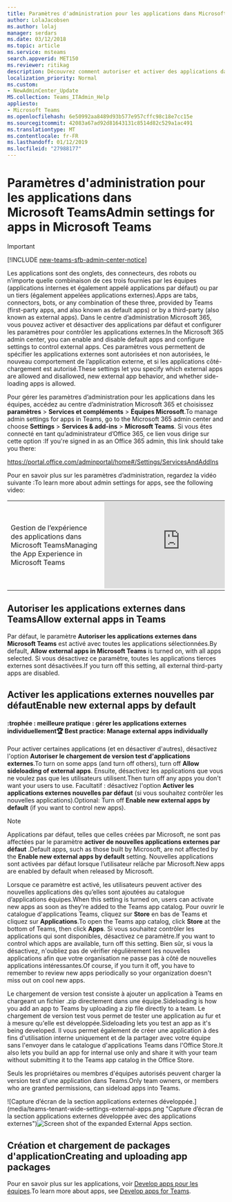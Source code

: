 ```yaml
---
title: Paramètres d'administration pour les applications dans Microsoft Teams
author: LolaJacobsen
ms.author: lolaj
manager: serdars
ms.date: 03/12/2018
ms.topic: article
ms.service: msteams
search.appverid: MET150
ms.reviewer: ritikag
description: Découvrez comment autoriser et activer des applications dans Microsoft Teams, y compris le chargement de version test d'applications externes.
localization_priority: Normal
ms.custom:
- NewAdminCenter_Update
MS.collection: Teams_ITAdmin_Help
appliesto:
- Microsoft Teams
ms.openlocfilehash: 6e50992aa8489d93b577e957cffc98c18e7cc15e
ms.sourcegitcommit: 42083a67ad92d81643131c8514d82c529a1ac491
ms.translationtype: MT
ms.contentlocale: fr-FR
ms.lasthandoff: 01/12/2019
ms.locfileid: "27988177"
---
```

<a name="admin-settings-for-apps-in-microsoft-teams"></a><span data-ttu-id="a5893-103">Paramètres d'administration pour les applications dans Microsoft Teams</span><span class="sxs-lookup"><span data-stu-id="a5893-103">Admin settings for apps in Microsoft Teams</span></span>
==========================================
> [!IMPORTANT]
> [!INCLUDE [new-teams-sfb-admin-center-notice](includes/new-teams-sfb-admin-center-notice.md)]

<span data-ttu-id="a5893-104">Les applications sont des onglets, des connecteurs, des robots ou n’importe quelle combinaison de ces trois fournies par les équipes (applications internes et également appelé applications par défaut) ou par un tiers (également appelées applications externes).</span><span class="sxs-lookup"><span data-stu-id="a5893-104">Apps are tabs, connectors, bots, or any combination of these three, provided by Teams (first-party apps, and also known as default apps) or by a third-party (also known as external apps).</span></span> <span data-ttu-id="a5893-105">Dans le centre d’administration Microsoft 365, vous pouvez activer et désactiver des applications par défaut et configurer les paramètres pour contrôler les applications externes.</span><span class="sxs-lookup"><span data-stu-id="a5893-105">In the Microsoft 365 admin center, you can enable and disable default apps and configure settings to control external apps.</span></span> <span data-ttu-id="a5893-106">Ces paramètres vous permettent de spécifier les applications externes sont autorisées et non autorisées, le nouveau comportement de l’application externe, et si les applications côté-chargement est autorisé.</span><span class="sxs-lookup"><span data-stu-id="a5893-106">These settings let you specify which external apps are allowed and disallowed, new external app behavior, and whether side-loading apps is allowed.</span></span>

 <span data-ttu-id="a5893-107">Pour gérer les paramètres d’administration pour les applications dans les équipes, accédez au centre d’administration Microsoft 365 et choisissez **paramètres** > **Services et compléments** > **Équipes Microsoft**.</span><span class="sxs-lookup"><span data-stu-id="a5893-107">To manage admin settings for apps in Teams, go to the Microsoft 365 admin center and choose **Settings** > **Services & add-ins** > **Microsoft Teams**.</span></span> <span data-ttu-id="a5893-108">Si vous êtes connecté en tant qu’administrateur d’Office 365, ce lien vous dirige sur cette option :</span><span class="sxs-lookup"><span data-stu-id="a5893-108">If you're signed in as an Office 365 admin, this link should take you there:</span></span>

https://portal.office.com/adminportal/home#/Settings/ServicesAndAddIns 

<span data-ttu-id="a5893-109">Pour en savoir plus sur les paramètres d’administration, regardez la vidéo suivante :</span><span class="sxs-lookup"><span data-stu-id="a5893-109">To learn more about admin settings for apps, see the following video:</span></span> 
 
|  |  |
|---------|---------|
| <span data-ttu-id="a5893-110">Gestion de l’expérience des applications dans Microsoft Teams</span><span class="sxs-lookup"><span data-stu-id="a5893-110">Managing the App Experience in Microsoft Teams</span></span>   | <iframe width="350" height="200" src="https://www.youtube.com/embed/CHnpw1O7EgM" frameborder="0" allowfullscreen></iframe>     | 

## <a name="allow-external-apps-in-teams"></a><span data-ttu-id="a5893-111">Autoriser les applications externes dans Teams</span><span class="sxs-lookup"><span data-stu-id="a5893-111">Allow external apps in Teams</span></span>

<span data-ttu-id="a5893-112">Par défaut, le paramètre **Autoriser les applications externes dans Microsoft Teams** est activé avec toutes les applications sélectionnées.</span><span class="sxs-lookup"><span data-stu-id="a5893-112">By default, **Allow external apps in Microsoft Teams** is turned on, with all apps selected.</span></span>  <span data-ttu-id="a5893-113">Si vous désactivez ce paramètre, toutes les applications tierces externes sont désactivées.</span><span class="sxs-lookup"><span data-stu-id="a5893-113">If you turn off this setting, all external third-party apps are disabled.</span></span> 

## <a name="enable-new-external-apps-by-default"></a><span data-ttu-id="a5893-114">Activer les applications externes nouvelles par défaut</span><span class="sxs-lookup"><span data-stu-id="a5893-114">Enable new external apps by default</span></span>

#### <a name="trophy-best-practice-manage-external-apps-individually"></a><span data-ttu-id="a5893-115">:trophée : meilleure pratique : gérer les applications externes individuellement</span><span class="sxs-lookup"><span data-stu-id="a5893-115">:trophy: Best practice: Manage external apps individually</span></span> 
 
<span data-ttu-id="a5893-116">Pour activer certaines applications (et en désactiver d'autres), désactivez l'option **Autoriser le chargement de version test d'applications externes**.</span><span class="sxs-lookup"><span data-stu-id="a5893-116">To turn on some apps (and turn off others), turn off **Allow sideloading of external apps**.</span></span> <span data-ttu-id="a5893-117">Ensuite, désactivez les applications que vous ne voulez pas que les utilisateurs utilisent.</span><span class="sxs-lookup"><span data-stu-id="a5893-117">Then turn off any apps you don't want your users to use.</span></span> <span data-ttu-id="a5893-118">Facultatif : désactivez l'option **Activer les applications externes nouvelles par défaut** (si vous souhaitez contrôler les nouvelles applications).</span><span class="sxs-lookup"><span data-stu-id="a5893-118">Optional: Turn off **Enable new external apps by default** (if you want to control new apps).</span></span> 

> [!NOTE]
> <span data-ttu-id="a5893-119">Applications par défaut, telles que celles créées par Microsoft, ne sont pas affectées par le paramètre **activer de nouvelles applications externes par défaut** .</span><span class="sxs-lookup"><span data-stu-id="a5893-119">Default apps, such as those built by Microsoft, are not affected by the **Enable new external apps by default** setting.</span></span> <span data-ttu-id="a5893-120">Nouvelles applications sont activées par défaut lorsque l’utilisateur relâche par Microsoft.</span><span class="sxs-lookup"><span data-stu-id="a5893-120">New apps are enabled by default when released by Microsoft.</span></span>

<span data-ttu-id="a5893-121">Lorsque ce paramètre est activé, les utilisateurs peuvent activer des nouvelles applications dès qu’elles sont ajoutées au catalogue d’applications équipes.</span><span class="sxs-lookup"><span data-stu-id="a5893-121">When this setting is turned on, users can activate new apps as soon as they're added to the Teams app catalog.</span></span> <span data-ttu-id="a5893-122">Pour ouvrir le catalogue d'applications Teams, cliquez sur **Store** en bas de Teams et cliquez sur **Applications**.</span><span class="sxs-lookup"><span data-stu-id="a5893-122">To open the Teams app catalog, click **Store** at the bottom of Teams, then click **Apps**.</span></span> <span data-ttu-id="a5893-123">Si vous souhaitez contrôler les applications qui sont disponibles, désactivez ce paramètre.</span><span class="sxs-lookup"><span data-stu-id="a5893-123">If you want to control which apps are available, turn off this setting.</span></span> <span data-ttu-id="a5893-124">Bien sûr, si vous la désactivez, n'oubliez pas de vérifier régulièrement les nouvelles applications afin que votre organisation ne passe pas à côté de nouvelles applications intéressantes.</span><span class="sxs-lookup"><span data-stu-id="a5893-124">Of course, if you turn it off, you have to remember to review new apps periodically so your organization doesn't miss out on cool new apps.</span></span> 

<span data-ttu-id="a5893-125">Le chargement de version test consiste à ajouter un application à Teams en chargeant un fichier .zip directement dans une équipe.</span><span class="sxs-lookup"><span data-stu-id="a5893-125">Sideloading is how you add an app to Teams by uploading a zip file directly to a team.</span></span> <span data-ttu-id="a5893-126">Le chargement de version test vous permet de tester une application au fur et à mesure qu'elle est développée.</span><span class="sxs-lookup"><span data-stu-id="a5893-126">Sideloading lets you test an app as it's being developed.</span></span> <span data-ttu-id="a5893-127">Il vous permet également de créer une application à des fins d'utilisation interne uniquement et de la partager avec votre équipe sans l'envoyer dans le catalogue d'applications Teams dans l'Office Store.</span><span class="sxs-lookup"><span data-stu-id="a5893-127">It also lets you build an app for internal use only and share it with your team without submitting it to the Teams app catalog in the Office Store.</span></span> 

<span data-ttu-id="a5893-128">Seuls les propriétaires ou membres d'équipes autorisés peuvent charger la version test d'une application dans Teams.</span><span class="sxs-lookup"><span data-stu-id="a5893-128">Only team owners, or members who are granted permissions, can sideload apps into Teams.</span></span>  

<span data-ttu-id="a5893-129">![Capture d’écran de la section applications externes développée.] (media/teams-tenant-wide-settings-external-apps.png "Capture d’écran de la section applications externes développée avec des applications externes")</span><span class="sxs-lookup"><span data-stu-id="a5893-129">![Screen shot of the expanded External Apps section.](media/teams-tenant-wide-settings-external-apps.png "Screen shot of the expanded External Apps section showing external apps")</span></span>

## <a name="creating-and-uploading-app-packages"></a><span data-ttu-id="a5893-130">Création et chargement de packages d'application</span><span class="sxs-lookup"><span data-stu-id="a5893-130">Creating and uploading app packages</span></span> 

<span data-ttu-id="a5893-131">Pour en savoir plus sur les applications, voir [Develop apps pour les équipes](https://docs.microsoft.com/microsoftteams/platform/concepts/apps/apps-overview).</span><span class="sxs-lookup"><span data-stu-id="a5893-131">To learn more about apps, see [Develop apps for Teams](https://docs.microsoft.com/microsoftteams/platform/concepts/apps/apps-overview).</span></span> 



